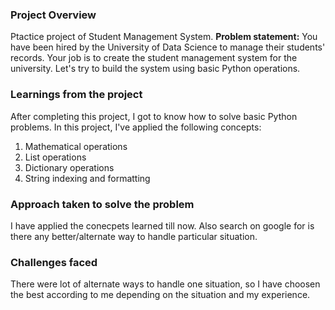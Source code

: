 ### Project Overview

 Ptactice project of Student Management System. 
**Problem statement:** You have been hired by the University of Data Science to manage their students' records. Your job is to create the student management system for the university. Let's try to build the system using basic Python operations.


### Learnings from the project

 After completing this project, I got to know how to solve basic Python problems. In this project, I've applied the following concepts:

1. Mathematical operations
2. List operations
3. Dictionary operations
4. String indexing and formatting


### Approach taken to solve the problem

 I have applied the conecpets learned till now. Also search on google for is there any better/alternate way to handle particular situation.


### Challenges faced

 There were lot of alternate ways to handle one situation, so I have choosen the best according to me depending on the situation and my experience.


